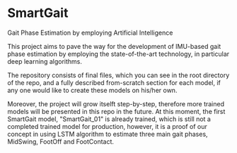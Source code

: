 # SmartGait
Gait Phase Estimation by employing Artificial Intelligence

This project aims to pave the way for the development of IMU-based gait phase estimation by employing the state-of-the-art technology, in particular deep learning algorithms.

The repository consists of final files, which you can see in the root directory of the repo, and a fully described from-scratch section for each model, if any one would like to create these models on his/her own.

Moreover, the project will grow itselft step-by-step, therefore more trained models will be presented in this repo in the future.
At this moment, the first SmartGait model, "SmartGait_01" is already trained, which is still not a completed trained model for production, however, it is a proof of our concept in using LSTM algorithm to estimate three main gait phases, MidSwing, FootOff and FootContact.
